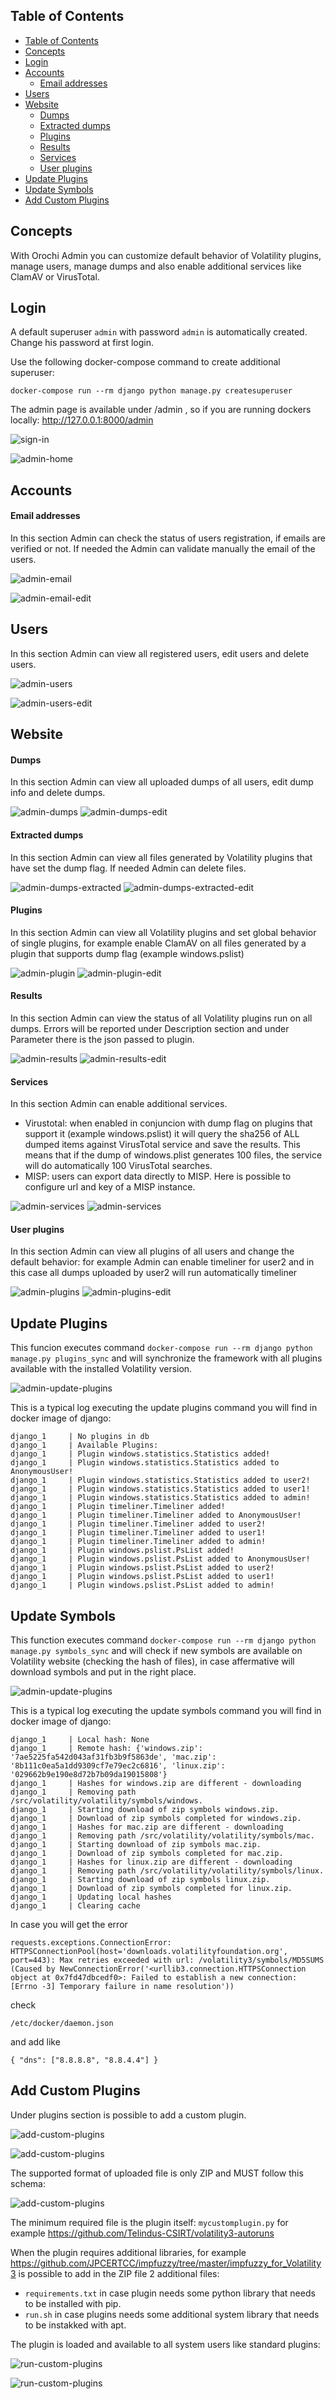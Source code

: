 ## Table of Contents

- [Table of Contents](#table-of-contents)
- [Concepts](#concepts)
- [Login](#login)
- [Accounts](#accounts)
    - [Email addresses](#email-addresses)
- [Users](#users)
- [Website](#website)
    - [Dumps](#dumps)
    - [Extracted dumps](#extracted-dumps)
    - [Plugins](#plugins)
    - [Results](#results)
    - [Services](#services)
    - [User plugins](#user-plugins)
- [Update Plugins](#update-plugins)
- [Update Symbols](#update-symbols)
- [Add Custom Plugins](#custom-plugins)


## Concepts

With Orochi Admin you can customize default behavior of Volatility plugins, manage users, manage dumps and also enable additional services like ClamAV or VirusTotal.

## Login

A default superuser `admin` with password `admin` is automatically created. Change his password at first login.

Use the following docker-compose command to create additional superuser:
```
docker-compose run --rm django python manage.py createsuperuser
```
The admin page is available under /admin , so if you are running dockers locally: http://127.0.0.1:8000/admin


![sign-in](images/023_admin_sign_in.png)


![admin-home](images/024_admin_home.png)

## Accounts
#### Email addresses

In this section Admin can check the status of users registration, if emails are verified or not. If needed the Admin can validate manually the email of the users.

![admin-email](images/025_admin_email.png)

![admin-email-edit](images/026_admin_email_edit.png)


## Users

In this section Admin can view all registered users, edit users and delete users.

![admin-users](images/027_admin_users.png)

![admin-users-edit](images/028_admin_users_edit.png)


## Website

#### Dumps

In this section Admin can view all uploaded dumps of all users, edit dump info and delete dumps.

![admin-dumps](images/029_admin_dumps.png)
![admin-dumps-edit](images/030_admin_dumps_edit.png)


#### Extracted dumps

In this section Admin can view all files generated by Volatility plugins that have set the dump flag.
If needed Admin can delete files.

![admin-dumps-extracted](images/031_admin_dumps_extracted.png)
![admin-dumps-extracted-edit](images/032_admin_dumps_extracted_edit.png)

#### Plugins

In this section Admin can view all Volatility plugins and set global behavior of single plugins, for example enable ClamAV on all files generated by a plugin that supports dump flag (example windows.pslist)

![admin-plugin](images/033_admin_plugins.png)
![admin-plugin-edit](images/034_admin_plugins_edit.png)

#### Results

In this section Admin can view the status of all Volatility plugins run on all dumps. Errors will be reported under Description section and under Parameter there is the json passed to plugin.

![admin-results](images/035_admin_results.png)
![admin-results-edit](images/036_admin_results_edit.png)

#### Services

In this section Admin can enable additional services. 
- Virustotal: when enabled in conjuncion with dump flag on plugins that support it (example windows.pslist) it will query the sha256 of ALL dumped items against VirusTotal service and save the results. This means that if the dump of windows.plist generates 100 files, the service will do automatically 100 VirusTotal searches.
- MISP: users can export data directly to MISP. Here is possible to configure url and key of a MISP instance.

![admin-services](images/037_admin_services.png)
![admin-services](images/038_admin_services_add.png)

#### User plugins

In this section Admin can view all plugins of all users and change the default behavior: for example Admin can enable timeliner for user2 and in this case all dumps uploaded by user2 will run automatically timeliner

![admin-plugins](images/039_admin_plugins.png)
![admin-plugins-edit](images/040_admin_plugins_edit.png)



## Update Plugins
This funcion executes command
```docker-compose run --rm django python manage.py plugins_sync```
and will synchronize the framework with all plugins available with the installed Volatility version.

![admin-update-plugins](images/041_admin_update_plugins.png)

This is a typical log executing the update plugins command you will find in docker image of django:
```
django_1     | No plugins in db
django_1     | Available Plugins:
django_1     | Plugin windows.statistics.Statistics added!
django_1     | Plugin windows.statistics.Statistics added to AnonymousUser!
django_1     | Plugin windows.statistics.Statistics added to user2!
django_1     | Plugin windows.statistics.Statistics added to user1!
django_1     | Plugin windows.statistics.Statistics added to admin!
django_1     | Plugin timeliner.Timeliner added!
django_1     | Plugin timeliner.Timeliner added to AnonymousUser!
django_1     | Plugin timeliner.Timeliner added to user2!
django_1     | Plugin timeliner.Timeliner added to user1!
django_1     | Plugin timeliner.Timeliner added to admin!
django_1     | Plugin windows.pslist.PsList added!
django_1     | Plugin windows.pslist.PsList added to AnonymousUser!
django_1     | Plugin windows.pslist.PsList added to user2!
django_1     | Plugin windows.pslist.PsList added to user1!
django_1     | Plugin windows.pslist.PsList added to admin!
```

## Update Symbols
This function executes command
```docker-compose run --rm django python manage.py symbols_sync```
and will check if new symbols are available on Volatility website (checking the hash of files), in case affermative will download symbols and put in the right place.

![admin-update-plugins](images/042_admin_update_symbols.png)

This is a typical log executing the update symbols command you will find in docker image of django:
```
django_1     | Local hash: None
django_1     | Remote hash: {'windows.zip': '7ae5225fa542d043af31fb3b9f5863de', 'mac.zip': '8b111c0ea5a1dd9309cf7e79ec2c6816', 'linux.zip': '029662b9e190e8d72b7b09da19015808'}
django_1     | Hashes for windows.zip are different - downloading
django_1     | Removing path /src/volatility/volatility/symbols/windows.
django_1     | Starting download of zip symbols windows.zip.
django_1     | Download of zip symbols completed for windows.zip.
django_1     | Hashes for mac.zip are different - downloading
django_1     | Removing path /src/volatility/volatility/symbols/mac.
django_1     | Starting download of zip symbols mac.zip.
django_1     | Download of zip symbols completed for mac.zip.
django_1     | Hashes for linux.zip are different - downloading
django_1     | Removing path /src/volatility/volatility/symbols/linux.
django_1     | Starting download of zip symbols linux.zip.
django_1     | Download of zip symbols completed for linux.zip.
django_1     | Updating local hashes
django_1     | Clearing cache
```


In case you will get the error 
```
requests.exceptions.ConnectionError: HTTPSConnectionPool(host='downloads.volatilityfoundation.org', port=443): Max retries exceeded with url: /volatility3/symbols/MD5SUMS (Caused by NewConnectionError('<urllib3.connection.HTTPSConnection object at 0x7fd47dbcedf0>: Failed to establish a new connection: [Errno -3] Temporary failure in name resolution'))
```
check 
```
/etc/docker/daemon.json
``` 
and add like 
```
{ "dns": ["8.8.8.8", "8.8.4.4"] } 
```

## Add Custom Plugins
Under plugins section is possible to add a custom plugin.

![add-custom-plugins](images/055_add_custom_plugin_.png)

![add-custom-plugins](images/056_add_custom_plugin_upload.png)

The supported format of uploaded file is only ZIP and MUST follow this schema:

![add-custom-plugins](images/057_add_custom_plugin_zip.png)

The minimum required file is the plugin itself: ```mycustomplugin.py``` for example https://github.com/Telindus-CSIRT/volatility3-autoruns

When the plugin requires additional libraries, for example https://github.com/JPCERTCC/impfuzzy/tree/master/impfuzzy_for_Volatility3 is possible to add in the ZIP file 2 additional files:
 - ```requirements.txt``` in case plugin needs some python library that needs to be installed with pip.
 - ```run.sh``` in case plugins needs some additional system library that needs to be instakked with apt.


The plugin is loaded and available to all system users like standard plugins:

![run-custom-plugins](images/058_add_custom_plugin_ui.png)


![run-custom-plugins](images/059_add_custom_plugin_result.png)
